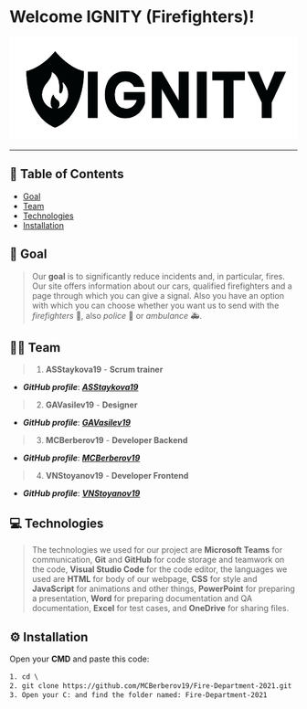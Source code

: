  # Welcome IGNITY (Firefighters)!
 	
 <p align = "center">
  <img width = "575" height = "180" src = "Fire-Department/IMG/ignityLogoBlack.png">
 </p>

---
 
## 📖 Table of Contents
 
+ [Goal](#goal)
+ [Team](#team)
+ [Technologies](#technologies)
+ [Installation](#installation)
 
## 🎯 Goal <a name = "goal"></a>
> Our **goal** is to significantly reduce incidents and, in particular, fires. Our site offers information about our cars, qualified firefighters and a page through which you can give a signal. Also you have an option with which you can choose whether you want us to send with the *firefighters* 🚒, also *police* 🚓 or *ambulance* 🚑.
 
## 💪🏻 Team	<a name = "team"></a>
> 1. **ASStaykova19** - **Scrum trainer**	
   - ***GitHub profile***: [***ASStaykova19***](https://github.com/ASStaykova19)	
 
> 2. **GAVasilev19** - **Designer**	
   - ***GitHub profile***: [***GAVasilev19***](https://github.com/GAVasilev19)	
 
> 3. **MCBerberov19** - **Developer Backend**	
   - ***GitHub profile***: [***MCBerberov19***](https://github.com/MCBerberov19)	
 
> 4. **VNStoyanov19** - **Developer Frontend**	
   - ***GitHub profile***: [***VNStoyanov19***](https://github.com/VNStoyanov19)
 
 
## 💻 Technologies	<a name = "technologies"></a>
> The technologies we used for our project are **Microsoft Teams** for communication, **Git** and **GitHub** for code storage and teamwork on the code, **Visual Studio Code** for the code editor, the languages we used are **HTML** for body of our webpage, **CSS** for style and **JavaScript** for animations and other things, **PowerPoint** for preparing a presentation, **Word** for preparing documentation and QA documentation, **Excel** for test cases, and **OneDrive** for sharing files.	
 
## ⚙️ Installation	<a name = "installation"></a>
 
Open your **CMD** and paste this code:
 
````	
1. cd \
2. git clone https://github.com/MCBerberov19/Fire-Department-2021.git
3. Open your C: and find the folder named: Fire-Department-2021	
````	
